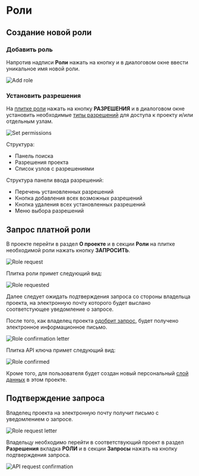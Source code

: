 # Роли

## Создание новой роли

### Добавить роль

Напротив надписи **Роли** нажать на кнопку <span class="iconify-inline" data-icon="mdi:plus"></span> и в диалоговом окне ввести уникальное имя новой роли.

![Add role](/images/common/permissions_role_add.png)

### Установить разрешения

На [плитке роли][1] нажать на кнопку <span class="iconify-inline" data-icon="mdi:shield-edit"></span> **РАЗРЕШЕНИЯ** и в диалоговом окне установить необходимые [типы разрешений][2] для доступа к проекту и/или отдельным узлам.

![Set permissions](/images/common/permissions_role_set_permissions.png)

Структура:

- <span class="iconify-inline" data-icon="mdi:magnify"></span> Панель поиска
- <span class="iconify-inline" data-icon="mdi:sitemap"></span> Разрешения проекта
- Список узлов с разрешениями

Структура панели ввода разрешений:

- Перечень установленных разрешений
- <span class="iconify-inline" data-icon="mdi:check-all"></span> Кнопка добавления всех возможных разрешений
- <span class="iconify-inline" data-icon="mdi:close-circle"></span> Кнопка удаления всех установленных разрешений
- <span class="iconify-inline" data-icon="mdi:menu-down"></span> Меню выбора разрешений

## Запрос платной роли

В проекте перейти в раздел <span class="iconify-inline" data-icon="mdi:information"></span>**О проекте** и в секции <span class="iconify-inline" data-icon="mdi:ticket-account"></span>**Роли** на плитке необходимой роли нажать кнопку **ЗАПРОСИТЬ**.

![Role request](/images/common/permissions_role_request.png)

Плитка роли примет следующий вид:

![Role requested](/images/common/permissions_role_wait.png)

Далее следует ожидать подтверждения запроса со стороны владельца проекта, на электронную почту которого будет выслано соответстующее уведомление о запросе.

После того, как владелец проекта [одобрит запрос](#подтверждение-запроса), будет получено электронное информационное письмо.

![Role confirmation letter](/images/common/permissions_role_confirmed_letter.png)

Плитка API ключа примет следующий вид:

![Role confirmed](/images/common/permissions_role_confirmed.png)

Кроме того, для пользователя будет создан новый персональный [слой данных][3] в этом проекте.

## Подтверждение запроса

Владелец проекта на электронную почту получит письмо с уведомлением о запросе.

![Role request letter](/images/common/permissions_role_request_letter.png)

Владельцу необходимо перейти в соответствующий проект в раздел <span class="iconify-inline" data-icon="mdi:shield-account"></span>**Разрешения** вкладка <span class="iconify-inline" data-icon="mdi:ticket-account"></span>**РОЛИ** и в секции <span class="iconify-inline" data-icon="mdi:accout-alert"></span>**Запросы** нажать на кнопку <span class="iconify-inline" data-icon="mdi:check" style="color: green"></span> подтверждения запроса.

![API request confirmation](/images/common/permissions_role_confirmation.png)

[1]: /docs/desc/project_role.md#плитка-роли
[2]: /docs/desc/project_role.md#типы-разрешении
[3]: /docs/desc/project.md#слои-данных
